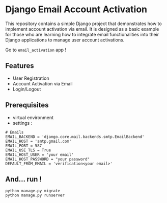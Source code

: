 # Django Email Account Activation

This repository contains a simple Django project that demonstrates how to implement account activation via email. It is
designed as a basic example for those who are learning how to integrate email functionalities into their Django
applications to manage user account activations.

Go to `email_activation` app !

## Features

- User Registration
- Account Activation via Email
- Login/Logout

## Prerequisites

- virtual environment
- settings : 

```
# Emails
EMAIL_BACKEND = 'django.core.mail.backends.smtp.EmailBackend'
EMAIL_HOST = 'smtp.gmail.com'
EMAIL_PORT = 587
EMAIL_USE_TLS = True
EMAIL_HOST_USER = 'your email'
EMAIL_HOST_PASSWORD = "your password"
DEFAULT_FROM_EMAIL = 'verification<your email>'
```

## And... run !
```
python manage.py migrate
python manage.py runserver
```